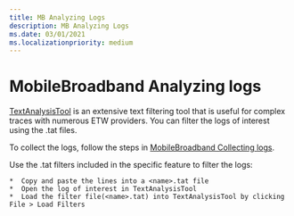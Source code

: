 ```yaml
---
title: MB Analyzing Logs
description: MB Analyzing Logs
ms.date: 03/01/2021
ms.localizationpriority: medium
---
```


# MobileBroadband Analyzing logs

[TextAnalysisTool](https://github.com/TextAnalysisTool/Releases) is an extensive text filtering tool that is useful for complex traces with numerous ETW providers. You can filter the logs of interest using the .tat files.

To collect the logs, follow the steps in [MobileBroadband Collecting logs](mb-collecting-logs.md).

Use the .tat filters included in the specific feature to filter the logs:

```
*  Copy and paste the lines into a <name>.tat file
*  Open the log of interest in TextAnalysisTool
*  Load the filter file(<name>.tat) into TextAnalysisTool by clicking File > Load Filters
```